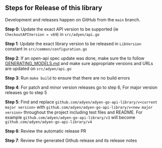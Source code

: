 ## Steps for Release of this library

Development and releases happen on GitHub from the `main` branch.

**Step 0**: Update the exact API version to be supported (ie `CheckoutAPIVersion = v69`) in `src/adyen/api.go`

**Step 1**: Update the exact library version to be released in `LibVersion` constant in `src/common/configuration.go`

**Step 2**: If an open-api spec update was done, make sure the to follow [GENERATING_MODELS.md](/GENERATING_MODELS.md) and make sure appropriate versions and URLs are updated on `src/adyen/api.go`

**Step 3**: Run `make build` to ensure that there are no build errors

**Step 4**: For patch and minor version releases go to step 6, For major version releases go to step 5

**Step 5**: Find and replace `github.com/adyen/adyen-go-api-library/v<current major version>` with `github.com/adyen/adyen-go-api-library/v<new major version>` throughout the project including test files and README. For example `github.com/adyen/adyen-go-api-library/v3` will become `github.com/adyen/adyen-go-api-library/v4`

**Step 6**: Review the automatic release PR

**Step 7**: Review the generated Github release and its release notes 

